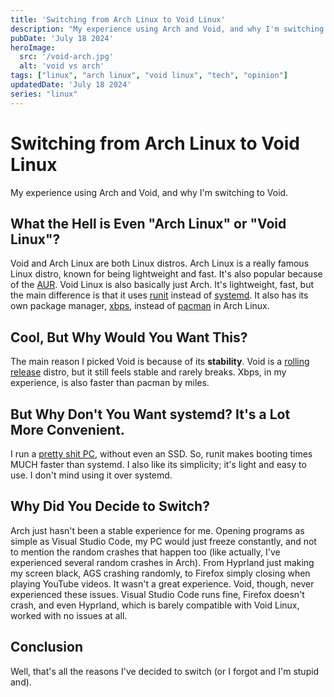 ```yaml
---
title: 'Switching from Arch Linux to Void Linux'
description: "My experience using Arch and Void, and why I'm switching to Void."
pubDate: 'July 18 2024'
heroImage:
  src: '/void-arch.jpg'
  alt: 'void vs arch'
tags: ["linux", "arch linux", "void linux", "tech", "opinion"]
updatedDate: 'July 18 2024'
series: "linux"
---
```


# Switching from Arch Linux to Void Linux

My experience using Arch and Void, and why I'm switching to Void.

## What the Hell is Even "Arch Linux" or "Void Linux"?

Void and Arch Linux are both Linux distros. Arch Linux is a really famous Linux distro, known for being lightweight and fast. It's also popular because of the [AUR](https://aur.archlinux.org/). Void Linux is also basically just Arch. It's lightweight, fast, but the main difference is that it uses [runit](https://en.wikipedia.org/wiki/Runit) instead of [systemd](https://en.wikipedia.org/wiki/Systemd). It also has its own package manager, [xbps](https://docs.voidlinux.org/xbps/index.html), instead of [pacman](https://wiki.archlinux.org/title/Pacman) in Arch Linux.

## Cool, But Why Would You Want This?

The main reason I picked Void is because of its **stability**. Void is a [rolling release](https://en.wikipedia.org/wiki/Rolling_release) distro, but it still feels stable and rarely breaks. Xbps, in my experience, is also faster than pacman by miles.

## But Why Don't You Want systemd? It's a Lot More Convenient.

I run a [pretty shit PC](https://i.imgur.com/OU0eOzl.png), without even an SSD. So, runit makes booting times MUCH faster than systemd. I also like its simplicity; it's light and easy to use. I don't mind using it over systemd.

## Why Did You Decide to Switch?

Arch just hasn't been a stable experience for me. Opening programs as simple as Visual Studio Code, my PC would just freeze constantly, and not to mention the random crashes that happen too (like actually, I've experienced several random crashes in Arch). From Hyprland just making my screen black, AGS crashing randomly, to Firefox simply closing when playing YouTube videos. It wasn't a great experience. Void, though, never experienced these issues. Visual Studio Code runs fine, Firefox doesn't crash, and even Hyprland, which is barely compatible with Void Linux, worked with no issues at all.

## Conclusion

Well, that's all the reasons I've decided to switch (or I forgot and I'm stupid and).
